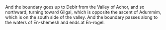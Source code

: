 And the boundary goes up to Debir from the Valley of Achor, and so northward, turning toward Gilgal, which is opposite the ascent of Adummim, which is on the south side of the valley. And the boundary passes along to the waters of En-shemesh and ends at En-rogel.
